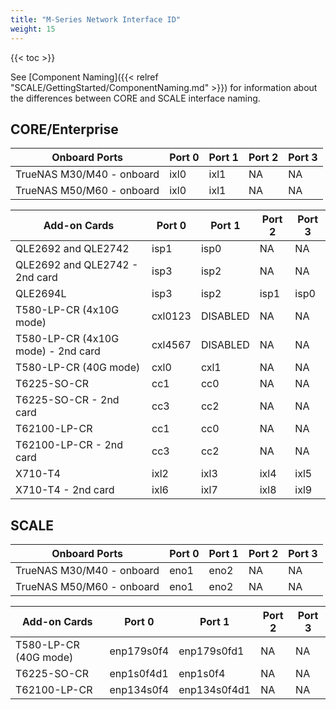 ```yaml
---
title: "M-Series Network Interface ID"
weight: 15
---
```


{{< toc >}}

See [Component Naming]({{< relref "SCALE/GettingStarted/ComponentNaming.md" >}}) for information about the differences between CORE and SCALE interface naming.

## CORE/Enterprise

| Onboard Ports| Port 0 | Port 1 | Port 2 | Port 3 |
| -------- | -------- | -------- | -------- | -------- |
| TrueNAS M30/M40 - onboard | ixl0 | ixl1 | NA | NA |
| TrueNAS M50/M60 - onboard | ixl0 | ixl1 | NA | NA |

| Add-on Cards | Port 0 | Port 1 | Port 2 | Port 3 |
| -------- | -------- | -------- | -------- | -------- |
| QLE2692 and QLE2742 | isp1 | isp0 | NA | NA |
| QLE2692 and QLE2742 - 2nd card | isp3 | isp2 | NA | NA 
| QLE2694L | isp3 | isp2 | isp1 | isp0 |
| T580-LP-CR (4x10G mode) | cxl0123 | DISABLED | NA | NA |
| T580-LP-CR (4x10G mode) - 2nd card | cxl4567 | DISABLED | NA | NA |
| T580-LP-CR (40G mode) | cxl0 | cxl1 | NA | NA |
| T6225-SO-CR | cc1 | cc0 | NA | NA |
| T6225-SO-CR - 2nd card | cc3 | cc2 | NA | NA |
| T62100-LP-CR | cc1 | cc0 | NA | NA |
| T62100-LP-CR - 2nd card | cc3 | cc2 | NA | NA |
| X710-T4 | ixl2 | ixl3 | ixl4 | ixl5 |
| X710-T4 - 2nd card | ixl6 | ixl7 | ixl8 | ixl9 |

## SCALE

| Onboard Ports | Port 0 | Port 1 | Port 2 | Port 3 |
| -------- | -------- | -------- | -------- | -------- |
| TrueNAS M30/M40 - onboard | eno1 | eno2 | NA | NA |
| TrueNAS M50/M60 - onboard | eno1 | eno2 | NA | NA |

| Add-on Cards | Port 0 | Port 1 | Port 2 | Port 3 |
| -------- | -------- | -------- | -------- | -------- |
| T580-LP-CR (40G mode) | enp179s0f4 | enp179s0fd1 | NA | NA |
| T6225-SO-CR | enp1s0f4d1 | enp1s0f4 | NA | NA |
| T62100-LP-CR | enp134s0f4 | enp134s0f4d1 | NA | NA |
